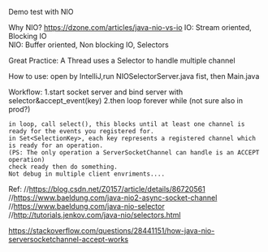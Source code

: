 Demo test with NIO

Why NIO?
https://dzone.com/articles/java-nio-vs-io
IO: Stream oriented, Blocking IO	
NIO: Buffer oriented, Non blocking IO, Selectors
	

Great Practice: A Thread uses a Selector to handle multiple channel


How to use:
open by IntelliJ,run NIOSelectorServer.java fist, then Main.java

Workflow:
1.start socket server and bind server with selector&accept_event(key)
2.then loop forever while (not sure also in prod?)  

    in loop, call select(), this blocks until at least one channel is ready for the events you registered for.
    in Set<SelectionKey>, each key represents a registered channel which is ready for an operation.
    (PS: The only operation a ServerSocketChannel can handle is an ACCEPT operation)
    check ready then do something.
    Not debug in multiple client envriments....

Ref:
//https://blog.csdn.net/Z0157/article/details/86720561
//https://www.baeldung.com/java-nio2-async-socket-channel
//https://www.baeldung.com/java-nio-selector
//http://tutorials.jenkov.com/java-nio/selectors.html

https://stackoverflow.com/questions/28441151/how-java-nio-serversocketchannel-accept-works
